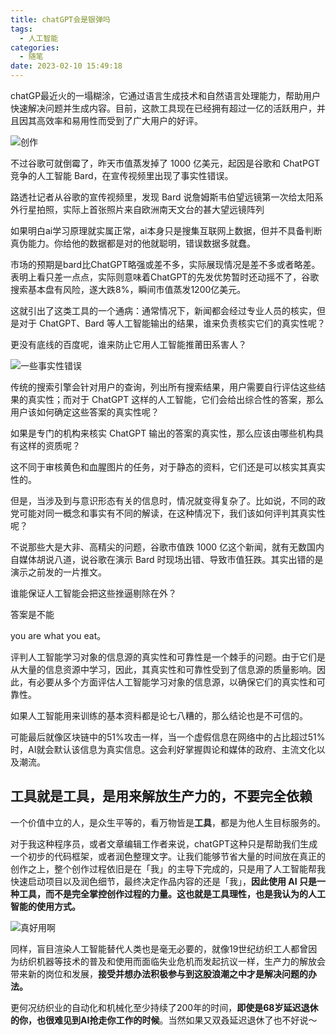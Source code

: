 ```yaml
---
title: chatGPT会是银弹吗
tags:
  - 人工智能
categories:
  - 随笔
date: 2023-02-10 15:49:18
---
```


chatGP最近火的一塌糊涂，它通过语言生成技术和自然语言处理能力，帮助用户快速解决问题并生成内容。目前，这款工具现在已经拥有超过一亿的活跃用户，并且因其高效率和易用性而受到了广大用户的好评。

![创作](https://ant-blogs-img.oss-cn-beijing.aliyuncs.com/img/20230210150919.png)
<!--more-->

不过谷歌可就倒霉了，昨天市值蒸发掉了 1000 亿美元，起因是谷歌和 ChatPGT 竞争的人工智能 Bard，在宣传视频里出现了事实性错误。

路透社记者从谷歌的宣传视频里，发现 Bard 说詹姆斯韦伯望远镜第一次给太阳系外行星拍照，实际上首张照片来自欧洲南天文台的甚大望远镜阵列

如果明白ai学习原理就实属正常，ai本身只是搜集互联网上数据，但并不具备判断真伪能力。你给他的数据都是对的他就聪明，错误数据多就蠢。

市场的预期是bard比ChatGPT略强或差不多，实际展现情况是差不多或者略差。表明上看只差一点点，实际则意味着ChatGPT的先发优势暂时还动摇不了，谷歌搜索基本盘有风险，遂大跌8%，瞬间市值蒸发1200亿美元。

这就引出了这类工具的一个通病：通常情况下，新闻都会经过专业人员的核实，但是对于 ChatGPT、Bard 等人工智能输出的结果，谁来负责核实它们的真实性呢？

更没有底线的百度呢，谁来防止它用人工智能推莆田系害人？

![一些事实性错误](https://ant-blogs-img.oss-cn-beijing.aliyuncs.com/img/20230210150630.png)

传统的搜索引擎会针对用户的查询，列出所有搜索结果，用户需要自行评估这些结果的真实性；而对于 ChatGPT 这样的人工智能，它们会给出综合性的答案，那么用户该如何确定这些答案的真实性呢？

如果是专门的机构来核实 ChatGPT 输出的答案的真实性，那么应该由哪些机构具有这样的资质呢？

这不同于审核黄色和血腥图片的任务，对于静态的资料，它们还是可以核实其真实性的。

但是，当涉及到与意识形态有关的信息时，情况就变得复杂了。比如说，不同的政党可能对同一概念和事实有不同的解读，在这种情况下，我们该如何评判其真实性呢？

不说那些大是大非、高精尖的问题，谷歌市值跌 1000 亿这个新闻，就有无数国内自媒体胡说八道，说谷歌在演示 Bard 时现场出错、导致市值狂跌。其实出错的是演示之前发的一片推文。

谁能保证人工智能会把这些挫逼剔除在外？

答案是不能

you are what you eat。

评判人工智能学习对象的信息源的真实性和可靠性是一个棘手的问题。由于它们是从大量的信息资源中学习，因此，其真实性和可靠性受到了信息源的质量影响。因此，有必要从多个方面评估人工智能学习对象的信息源，以确保它们的真实性和可靠性。

如果人工智能用来训练的基本资料都是论七八糟的，那么结论也是不可信的。

可能最后就像区块链中的51%攻击一样，当一个虚假信息在网络中的占比超过51%时，AI就会默认该信息为真实信息。这会利好掌握舆论和媒体的政府、主流文化以及潮流。

## 工具就是工具，是用来解放生产力的，不要完全依赖

一个价值中立的人，是众生平等的，看万物皆是**工具**，都是为他人生目标服务的。

对于我这种程序员，或者文章编辑工作者来说，chatGPT这种只是帮助我们生成一个初步的代码框架，或者润色整理文字。让我们能够节省大量的时间放在真正的创作之上，整个创作过程依旧是在「我」的主导下完成的，只是用了人工智能帮我快速启动项目以及润色细节，最终决定作品内容的还是「我」，**因此使用 AI 只是一种工具，而不是完全掌控创作过程的力量。这也就是工具理性，也是我认为的人工智能的使用方式。**

![真好用啊](https://ant-blogs-img.oss-cn-beijing.aliyuncs.com/img/20230210150828.png)

同样，盲目渲染人工智能替代人类也是毫无必要的，就像19世纪纺织工人都曾因为纺织机器等技术的普及和使用而面临失业危机而发起抗议一样，生产力的解放会带来新的岗位和发展，**接受并想办法积极参与到这股浪潮之中才是解决问题的办法。**

更何况纺织业的自动化和机械化至少持续了200年的时间，**即使是68岁延迟退休的你，也很难见到AI抢走你工作的时候**。当然如果又双叒延迟退休了也不好说～